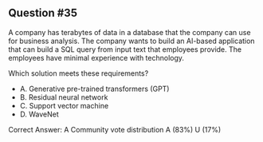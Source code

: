 ## Question #35

A company has terabytes of data in a database that the company can use for business analysis. The company wants to build an AI-based application that can build a SQL query from input text that employees provide. The employees have minimal experience with technology.

Which solution meets these requirements?

- A. Generative pre-trained transformers (GPT)
- B. Residual neural network
- C. Support vector machine
- D. WaveNet 

Correct Answer: 
A Community vote distribution A (83%) U (17%)